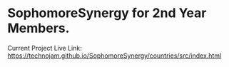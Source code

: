 # SophomoreSynergy for 2nd Year Members.

Current Project Live Link:  https://technojam.github.io/SophomoreSynergy/countries/src/index.html

